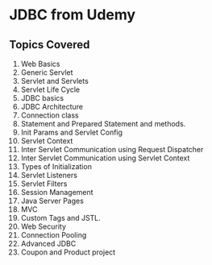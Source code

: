 # JDBC from Udemy

## Topics Covered

1. Web Basics
2. Generic Servlet
3. Servlet and Servlets
4. Servlet Life Cycle
5. JDBC basics
6. JDBC Architecture
7. Connection class
8. Statement and Prepared Statement and methods.
9. Init Params and Servlet Config
10. Servlet Context
11. Inter Servlet Communication using Request Dispatcher
12. Inter Servlet Communication using Servlet Context
13. Types of Initialization
14. Servlet Listeners
15. Servlet Filters
16. Session Management
17. Java Server Pages
18. MVC
19. Custom Tags and JSTL.
20. Web Security
21. Connection Pooling
22. Advanced JDBC
23. Coupon and Product project
